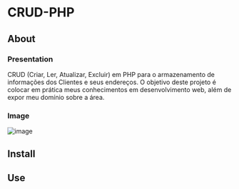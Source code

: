 # CRUD-PHP

## About
### Presentation 
CRUD (Criar, Ler, Atualizar, Excluir) em PHP para o armazenamento de informações dos Clientes e seus endereços. O objetivo deste projeto é colocar em prática meus conhecimentos em desenvolvimento web, além de expor meu domínio sobre a área.
### Image
![image](https://user-images.githubusercontent.com/68780083/112770461-2f6b6f80-8ffd-11eb-8dec-920cd5afa93c.png)
## Install
## Use
